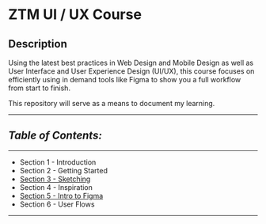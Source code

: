 # **ZTM UI / UX Course**

## **Description**

Using the latest best practices in Web Design and Mobile Design as well as User Interface and User Experience Design (UI/UX), this course focuses on efficiently using in demand tools like Figma to show you a full workflow from start to finish.

This repository will serve as a means to document my learning.

- - -

## ***Table of Contents:***

- - -

- Section 1 - Introduction
- Section 2 - Getting Started
- [Section 3 - Sketching](notes/section03-sketching.md)
- Section 4 - Inspiration
- [Section 5 - Intro to Figma](img/intro-exercise.png)
- Section 6 - User Flows

- - -
